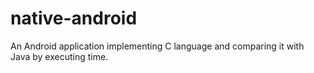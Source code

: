 # native-android
An Android application implementing C language and comparing it with Java by executing time.
